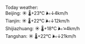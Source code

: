 Today weather:  
Beijing: ☀️   🌡️+23°C 🌬️↓4km/h  
Tianjin: ☀️   🌡️+22°C 🌬️↓12km/h  
Shijiazhuang: ☀️   🌡️+18°C 🌬️↘4km/h  
Tangshan: ☀️   🌡️+22°C 🌬️↓21km/h  
